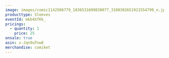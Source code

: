```yaml
---
image: images/comic1142506779_1836531699838077_3108302651921554799_n.jpg
producttype: Sleeves
eventId: mkb4XfKk_
pricings:
  - quantity: 1
    price: 25
onsale: true
asin: s-Jqn9uTnw8
merchandise: comiket
---
```

